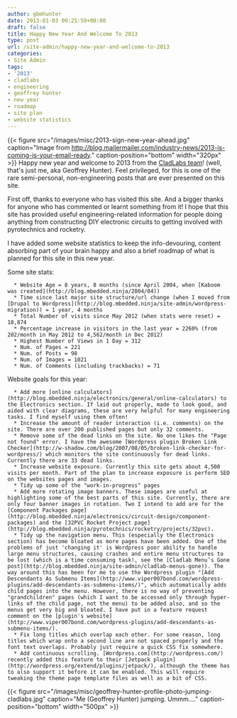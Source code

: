 ```yaml
---
author: gbmhunter
date: 2013-01-03 00:25:59+00:00
draft: false
title: Happy New Year And Welcome To 2013
type: post
url: /site-admin/happy-new-year-and-welcome-to-2013
categories:
- Site Admin
tags:
- '2013'
- cladlabs
- engineering
- geoffrey hunter
- new year
- roadmap
- site plan
- website statistics
---
```


{{< figure src="/images/misc/2013-sign-new-year-ahead.jpg" caption="Image from http://blog.mailermailer.com/industry-news/2013-is-coming-is-your-email-ready." caption-position="bottom" width="320px" >}} Happy new year and welcome to 2013 from the [CladLabs team](http://en.gravatar.com/gbmhunter)! (well, that's just me, aka Geoffrey Hunter). Feel privileged, for this is one of the rare semi-personal, non-engineering posts that are ever presented on this site.

First off, thanks to everyone who has visited this site. And a bigger thanks for anyone who has commented or learnt something from it! I hope that this site has provided useful engineering-related information for people doing anything from constructing DIY electronic circuits to getting involved with pyrotechnics and rocketry.

I have added some website statistics to keep the info-devouring, content absorbing part of your brain happy and also a brief roadmap of what is planned for this site in this new year.

Some site stats:



	  * Website Age = 8 years, 8 months (since April 2004, when [Kaboom was created](http://blog.mbedded.ninja/2004/04))
	  * Time since last major site structure/url change (when I moved from [Drupal to Wordpress](http://blog.mbedded.ninja/site-admin/wordpress-migration)) = 1 year, 4 months
	  * Total Number of visits since May 2012 (when stats were reset) = 18,874
	  * Percentage increase in visitors in the last year = 2260% (from 202/month in May 2012 to 4,562/month in Dec 2012)
	  * Highest Number of Views in 1 Day = 312
	  * Num. of Pages = 221
	  * Num. of Posts = 98
	  * Num. of Images = 1021
	  * Num. of Comments (including trackbacks) = 71

Website goals for this year:

	  * Add more [online calculators](http://blog.mbedded.ninja/electronics/general/online-calculators) to the Electronics section. If laid out properly, made to look good, and aided with clear diagrams, these are very helpful for many engineering tasks. I find myself using them often!
	  * Increase the amount of reader interaction (i.e. comments) on the site. There are over 200 published pages but only 32 comments.
	  * Remove some of the dead links on the site. No one likes the "Page not found" error. I have the awesome [Wordpress plugin Broken Link Checker](http://w-shadow.com/blog/2007/08/05/broken-link-checker-for-wordpress/) which monitors the site continuously for dead links. Currently there are 33 dead links.
	  * Increase website exposure. Currently this site gets about 4,500 visits per month. Part of the plan to increase exposure is perform SEO on the websites pages and images.
	  * Tidy up some of the "work-in-progress" pages
	  * Add more rotating image banners. These images are useful at highlighting some of the best parts of this site. Currently, there are only four banner images in rotation. Two I intend to add are for the [Component Packages page](http://blog.mbedded.ninja/electronics/circuit-design/component-packages) and the [32PVC Rocket Project page](http://blog.mbedded.ninja/pyrotechnics/rocketry/projects/32pvc).
	  * Tidy up the navigation menu. This (especially the Electronics section) has become bloated as more pages have been added. One of the problems of just 'changing it' is Wordpress poor ability to handle large menu structures, causing crashes and entire menu structures to be lost (which is a time consuming task!, see the [Cladlab Menu’s Gone post](http://blog.mbedded.ninja/site-admin/cladlab-menus-gone)). The way around this has been for me to use the Wordpress plugin "[Add Descendants As Submenu Items](http://www.viper007bond.com/wordpress-plugins/add-descendants-as-submenu-items/)", which automatically adds child pages into the menu. However, there is no way of preventing "grandchildren" pages (which I want to be accessed only through hyper-links of the child page, not the menu) to be added also, and so the menus get very big and bloated. I have put in a feature request comment on the [plugin's website](http://www.viper007bond.com/wordpress-plugins/add-descendants-as-submenu-items/).
	  * Fix long titles which overlap each other. For some reason, long titles which wrap onto a second line are not spaced properly and the font text overlaps. Probably just require a quick CSS fix somewhere.
	  * Add continuous scrolling. [Wordpress.com](http://wordpress.com/) recently added this feature to their [Jetpack plugin](http://wordpress.org/extend/plugins/jetpack/), although the theme has to also support it before it can be enabled. This will require tweaking the theme page template files as well as a bit of CSS.

{{< figure src="/images/misc/geoffrey-hunter-profile-photo-jumping-cladlabs.jpg" caption="Me (Geoffrey Hunter) jumping. Ummm...." caption-position="bottom" width="500px" >}}
